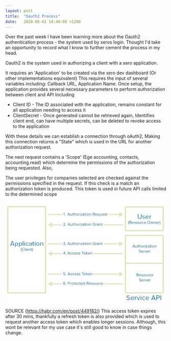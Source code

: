 ```yaml
---
layout: post
title:  "Oauth2 Process"
date:   2020-06-02 10:40:00 +1200
---
```


Over the past week I have been learning more about the Oauth2 authentication process - the system used by xeros login. Thought I'd take an opportunity to record what I know to further cement the process in my head.

Oauth2 is the system used in authorizing a client with a xero application.

It requires an 'Application' to be created via the xero dev dashboard (Or other implementations equivalent) This requires the input of several variables including: Callback URL, Application Name. Once setup, the application provides several necessary parameters to perform authorization between client and API Including

* Client ID - The ID associated with the application, remains constant for all application needing to access it
* ClientSecret - Once generated cannot be retrieved again, Identifies client end, can have multiple secrets, can be deleted to revoke     access to the application

With these details we can establish a connection through oAuth2, Making this connection returns a "State" which is used in the URL for another authorization request.

The next request contains a 'Scope' (Ege accounting, contacts, accounting.read) which determine the permissions of the authorization being requested. Also, 

The user privileges for companies selected are checked against the permissions specified in the request. If this check is a match an authorization token is produced. This token is used in future API calls limited to the determined scope

![Image](https://raw.githubusercontent.com/bjrowedev/projectjournal/master/assets/oauth.png)

SOURCE (https://habr.com/en/post/449182/)
This access token expires after 30 mins, thankfully a refresh token is also provided which is used to request another access token which enables longer sessions. Although, this wont be relevant for my use case it's still good to know in case things change.



